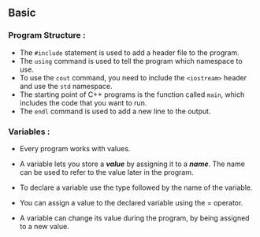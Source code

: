 ## Basic

### Program Structure :

- The `#include` statement is used to add a header file to the program.
- The `using` command is used to tell the program which namespace to use.
- To use the `cout` command, you need to include the `<iostream>` header and use the `std` namespace.
- The starting point of C++ programs is the function called `main`, which includes the code that you want to run.
- The `endl` command is used to add a new line to the output.

### Variables :

- Every program works with values.

- A variable lets you store a **_value_** by assigning it to a **_name_**. The name can be used to refer to the value later in the program.

- To declare a variable use the type followed by the name of the variable.

- You can assign a value to the declared variable using the = operator.

- A variable can change its value during the program, by being assigned to a new value.
